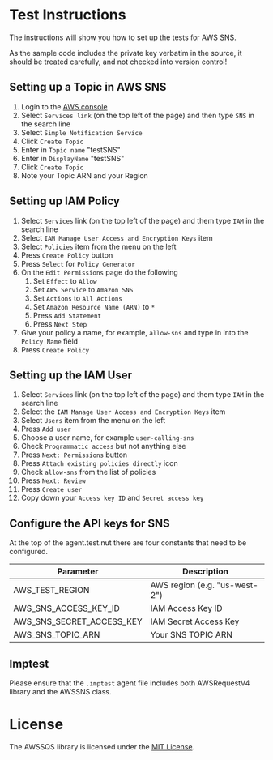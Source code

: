 # Test Instructions

The instructions will show you how to set up the tests for AWS SNS.

As the sample code includes the private key verbatim in the source, it should be treated carefully, and not checked into version control!


## Setting up a Topic in AWS SNS

1. Login to the [AWS console](https://aws.amazon.com/console/)
1. Select `Services link` (on the top left of the page) and then type `SNS` in the search line
1. Select `Simple Notification Service`
1. Click `Create Topic`
1. Enter in `Topic name` "testSNS"
1. Enter in `DisplayName` "testSNS"
1. Click `Create Topic`
1. Note your Topic ARN and your Region

## Setting up IAM Policy

1. Select `Services` link (on the top left of the page) and them type `IAM` in the search line
1. Select `IAM Manage User Access and Encryption Keys` item
1. Select `Policies` item from the menu on the left
1. Press `Create Policy` button
1. Press `Select` for `Policy Generator`
1. On the `Edit Permissions` page do the following
    1. Set `Effect` to `Allow`
    1. Set `AWS Service` to `Amazon SNS`
    1. Set `Actions` to `All Actions`
    1. Set `Amazon Resource Name (ARN)` to `*`
    1. Press `Add Statement`
    1. Press `Next Step`
1. Give your policy a name, for example, `allow-sns` and type in into the `Policy Name` field
1. Press `Create Policy`

## Setting up the IAM User

1. Select `Services` link (on the top left of the page) and them type `IAM` in the search line
1. Select the `IAM Manage User Access and Encryption Keys` item
1. Select `Users` item from the menu on the left
1. Press `Add user`
1. Choose a user name, for example `user-calling-sns`
1. Check `Programmatic access` but not anything else
1. Press `Next: Permissions` button
1. Press `Attach existing policies directly` icon
1. Check `allow-sns` from the list of policies
1. Press `Next: Review`
1. Press `Create user`
1. Copy down your `Access key ID` and `Secret access key`

## Configure the API keys for SNS

At the top of the agent.test.nut there are four constants that need to be configured.

Parameter                   | Description
--------------------------- | -----------
AWS_TEST_REGION             | AWS region (e.g. "us-west-2")
AWS_SNS_ACCESS_KEY_ID       | IAM Access Key ID
AWS_SNS_SECRET_ACCESS_KEY   | IAM Secret Access Key
AWS_SNS_TOPIC_ARN           | Your SNS TOPIC ARN

## Imptest
 Please ensure that the `.imptest` agent file includes both AWSRequestV4 library and the AWSSNS class.

# License

The AWSSQS library is licensed under the [MIT License](../LICENSE).
